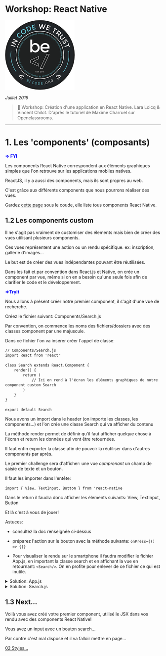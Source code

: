 # Workshop: React Native

![Becode logo](https://raw.githubusercontent.com/Raigyo/react-character-manager/master/img/becode-logo.png)



*Juillet 2019*

> 🔨 Workshop: Création d'une application en React Native. Lara Loicq & Vincent Chilot. D'après le tutoriel de Maxime Charruel sur Openclassrooms.


* * *


# 1. Les 'components' (composants)

**<span style="color:blue">=> FYI</span>**

Les components React Native correspondent aux éléments graphiques simples que l'on retrouve sur les applications mobiles natives.

ReactJS, il y a aussi des components, mais ils sont propres au web.

C'est grâce aux différents components que nous pourrons réaliser des vues.

Gardez [cette page](https://facebook.github.io/react-native/docs/components-and-apis.html) sous le coude, elle liste tous components React Native.

## 1.2 Les components custom

Il ne s'agit pas vraiment de customiser des élements mais bien de créer des vues utilisant plusieurs components.

Ces vues représentent une action ou un rendu spécifique. ex: inscription, gallerie d'images...

Le but est de créer des vues indépendantes pouvant être réutilisées.

Dans les fait et par convention dans React.js et Native, on crée un component par vue, même si on en a besoin qu'une seule fois afin de clarifier le code et le développement.

**<span style="color:blue">=>TryIt</span>**

Nous allons à présent créer notre premier component, il s'agit d'une vue de recherche.

Créez le fichier suivant: Components/Search.js

Par convention, on commence les noms des fichiers/dossiers avec des classes component par une majuscule.

Dans ce fichier l'on va insérer créer l'appel de classe:

~~~
// Components/Search.js
import React from 'react'

class Search extends React.Component {
    render() {
        return (
            // Ici on rend à l'écran les éléments graphiques de notre component custom Search
        )
    }
}

export default Search
~~~

Nous avons un import dans le header (on importe les classes, les components...) et l'on crée une classe Search qui va afficher du contenu

La méthode render permet de définir qu'il faut afficher quelque chose à l'écran et return les données qui vont être retournées.

Il faut enfin exporter la classe afin de pouvoir la réutiliser dans d'autres components par après.

Le premier challenge sera d'afficher: une vue *comprenant* un champ de saisie de texte et un bouton.

Il faut les importer dans l'entête:

`import { View, TextInput, Button } from 'react-native`

Dans le return il faudra donc afficher les élements suivants: View, TextInput, Button

Et là c'est à vous de jouer!


Astuces:

- consultez la doc renseignée ci-dessus

- préparez l'action sur le bouton avec la méthode suivante: `onPress={() => {}}`

- Pour visualiser le rendu sur le smartphone il faudra modifier le fichier App.js, en important la classe search et en affichant la vue en retournant: `<Search/>`. On en profite pour enlever de ce fichier ce qui est inutile.



<details>
<summary>Solution: App.js</summary>
// App.js

import React from 'react'
import Search from './Components/Search'

export default class App extends React.Component {
  render() {
    return (
      <Search/>
    )
  }
}
</details>


<details>
<summary>Solution: Search.js</summary>
// Components/Search.js

import React from 'react'
import { View, TextInput, Button } from 'react-native'

class Search extends React.Component {
  render() {
    return (
      <View>
        <TextInput placeholder='Titre du film'/>
        <Button title='Rechercher' onPress={() => {}}/>
      </View>
    )
  }
}
export default Search

</details>


## 1.3 Next...

Voilà vous avez créé votre premier component, utilisé le JSX dans vos rendu avec des components React Native!

Vous avez un input avec un bouton search...

Par contre c'est mal disposé et il va falloir mettre en page...

[02 Styles...](#)
